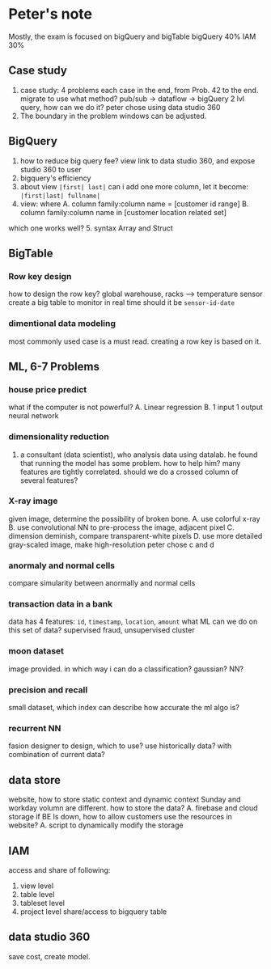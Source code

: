 # Peter's note
Mostly, the exam is focused on bigQuery and bigTable
bigQuery 40%
IAM 30%
## Case study
1. case study: 4 problems each case in the end, from Prob. 42 to the end.
migrate to use what method?
pub/sub -> dataflow -> bigQuery
2 lvl query, how can we do it?
peter chose using data studio 360
2. The boundary in the problem windows can be adjusted.
## BigQuery
1. how to reduce big query fee?
view link to data studio 360, and expose studio 360 to user
2. bigquery's efficiency
3. about view
`|first| last|`
can i add one more column, let it become:
`|first|last| fullname|`
4. view:
where
A. column family:column name = [customer id range]
B. column family:column name in [customer location related set]

which one works well?
5. syntax
Array and Struct
## BigTable
### Row key design
how to design the row key?
global warehouse, racks --> temperature sensor
create a big table to monitor in real time
should it be `sensor-id-date`
### dimentional data modeling
most commonly used case is a must read. creating a row key is based on it.
## ML, 6-7 Problems
### house price predict
what if the computer is not powerful?
A. Linear regression
B. 1 input 1 output neural network
### dimensionality reduction
1. a consultant (data scientist), who analysis data using datalab. he found that running the model has some problem. how to help him?
many features are tightly correlated. should we do a crossed column of several features?
### X-ray image
given image, determine the possibility of broken bone.
A. use colorful x-ray
B. use convolutional NN to pre-process the image, adjacent pixel
C. dimension deminish, compare transparent-white pixels
D. use more detailed gray-scaled image, make high-resolution
peter chose c and d
### anormaly and normal cells
compare simularity between anormally and normal cells
### transaction data in a bank
data has 4 features:
`id`, `timestamp`, `location`, `amount`
what ML can we do on this set of data?
supervised fraud, unsupervised cluster
### moon dataset
image provided. 
in which way i can do a classification?
gaussian? NN?
### precision and recall
small dataset, which index can describe how accurate the ml algo is?
### recurrent NN
fasion designer to design, which to use? use historically data? with combination of current data?
## data store
website, how to store static context and dynamic context
Sunday and workday volumn are different. how to store the data?
A. firebase and cloud storage
if BE Is down, how to allow customers use the resources in website?
A. script to dynamically modify the storage 
## IAM
access and share of following:
1. view level
2. table level
3. tableset level
4. project level
share/access to bigquery table
## data studio 360
save cost, create model.
